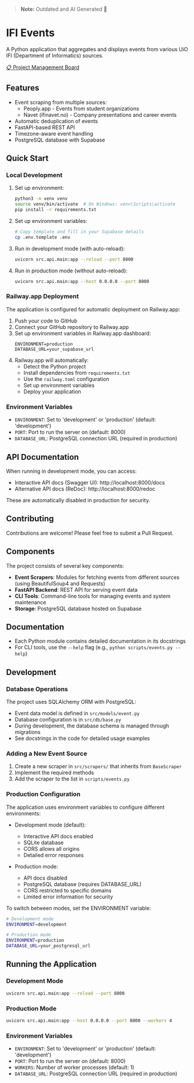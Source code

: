 > **Note:** Outdated and AI Generated 🤦

# IFI Events

A Python application that aggregates and displays events from various UiO IFI (Department of Informatics) sources.

[📋 Project Management Board](https://leaf-brazil-6c0.notion.site/1a188d83e8eb80b7bd63fa440a92cd48?v=1a188d83e8eb8106b59c000c65789543&pvs=4)

## Features

- Event scraping from multiple sources:
  - Peoply.app - Events from student organizations
  - Navet (ifinavet.no) - Company presentations and career events
- Automatic deduplication of events
- FastAPI-based REST API
- Timezone-aware event handling
- PostgreSQL database with Supabase

## Quick Start

### Local Development

1. Set up environment:
   ```bash
   python3 -m venv venv
   source venv/bin/activate  # On Windows: venv\Scripts\activate
   pip install -r requirements.txt
   ```

2. Set up environment variables:
   ```bash
   # Copy template and fill in your Supabase details
   cp .env.template .env
   ```

3. Run in development mode (with auto-reload):
   ```bash
   uvicorn src.api.main:app --reload --port 8000
   ```

4. Run in production mode (without auto-reload):
   ```bash
   uvicorn src.api.main:app --host 0.0.0.0 --port 8000
   ```

### Railway.app Deployment

The application is configured for automatic deployment on Railway.app:

1. Push your code to GitHub
2. Connect your GitHub repository to Railway.app
3. Set up environment variables in Railway.app dashboard:
   ```
   ENVIRONMENT=production
   DATABASE_URL=your_supabase_url
   ```
4. Railway.app will automatically:
   - Detect the Python project
   - Install dependencies from `requirements.txt`
   - Use the `railway.toml` configuration
   - Set up environment variables
   - Deploy your application

### Environment Variables

- `ENVIRONMENT`: Set to 'development' or 'production' (default: 'development')
- `PORT`: Port to run the server on (default: 8000)
- `DATABASE_URL`: PostgreSQL connection URL (required in production)

## API Documentation

When running in development mode, you can access:
- Interactive API docs (Swagger UI): http://localhost:8000/docs
- Alternative API docs (ReDoc): http://localhost:8000/redoc

These are automatically disabled in production for security.

## Contributing

Contributions are welcome! Please feel free to submit a Pull Request.

## Components

The project consists of several key components:

- **Event Scrapers**: Modules for fetching events from different sources (using BeautifulSoup4 and Requests)
- **FastAPI Backend**: REST API for serving event data
- **CLI Tools**: Command-line tools for managing events and system maintenance
- **Storage**: PostgreSQL database hosted on Supabase

## Documentation

- Each Python module contains detailed documentation in its docstrings
- For CLI tools, use the `--help` flag (e.g., `python scripts/events.py --help`)

## Development

### Database Operations

The project uses SQLAlchemy ORM with PostgreSQL:

- Event data model is defined in `src/models/event.py`
- Database configuration is in `src/db/base.py`
- During development, the database schema is managed through migrations
- See docstrings in the code for detailed usage examples

### Adding a New Event Source

1. Create a new scraper in `src/scrapers/` that inherits from `BaseScraper`
2. Implement the required methods
3. Add the scraper to the list in `scripts/events.py`

### Production Configuration

The application uses environment variables to configure different environments:

- Development mode (default):
  - Interactive API docs enabled
  - SQLite database
  - CORS allows all origins
  - Detailed error responses

- Production mode:
  - API docs disabled
  - PostgreSQL database (requires DATABASE_URL)
  - CORS restricted to specific domains
  - Limited error information for security

To switch between modes, set the ENVIRONMENT variable:
```bash
# Development mode
ENVIRONMENT=development

# Production mode
ENVIRONMENT=production
DATABASE_URL=your_postgresql_url
```

## Running the Application

### Development Mode
```bash
uvicorn src.api.main:app --reload --port 8000
```

### Production Mode
```bash
uvicorn src.api.main:app --host 0.0.0.0 --port 8000 --workers 4
```

### Environment Variables
- `ENVIRONMENT`: Set to 'development' or 'production' (default: 'development')
- `PORT`: Port to run the server on (default: 8000)
- `WORKERS`: Number of worker processes (default: 1)
- `DATABASE_URL`: PostgreSQL connection URL (required in production) 